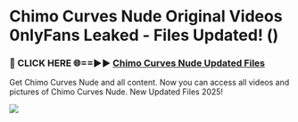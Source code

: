 # Chimo Curves Nude Original Videos 0nlyFans Leaked - Files Updated! ()

<h3>🔴 CLICK HERE 🌐==►► <a href="https://tinyurl.com/2p9ay9w9" rel="nofollow">Chimo Curves Nude Updated Files</a></h3>

Get Chimo Curves Nude and all content. Now you can access all videos and pictures of Chimo Curves Nude. New Updated Files 2025!

[![](https://i.imgur.com/KQgVmj3.gif)](https://tinyurl.com/2p9ay9w9)
